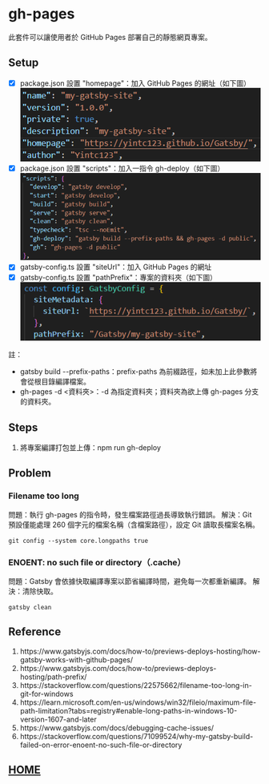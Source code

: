 # gh-pages
此套件可以讓使用者於 GitHub Pages 部署自己的靜態網頁專案。
## Setup
- [x] package.json 設置 "homepage"：加入 GitHub Pages 的網址（如下圖）</br>
![homepage](homepage.png)
- [x] package.json 設置 "scripts"：加入一指令 gh-deploy（如下圖）</br>
![script](script.png)
- [x] gatsby-config.ts 設置 "siteUrl"：加入 GitHub Pages 的網址</br>
- [x] gatsby-config.ts 設置 "pathPrefix"：專案的資料夾（如下圖）</br>
![siteUrl](siteUrl.png)

註：
- gatsby build --prefix-paths：prefix-paths 為前綴路徑，如未加上此參數將會從根目錄編譯檔案。
- gh-pages -d <資料夾>：-d 為指定資料夾；資料夾為欲上傳 gh-pages 分支的資料夾。

## Steps
1. 將專案編譯打包並上傳：npm run gh-deploy

## Problem
### Filename too long
問題：執行 gh-pages 的指令時，發生檔案路徑過長導致執行錯誤。
解決：Git 預設僅能處理 260 個字元的檔案名稱（含檔案路徑），設定 Git 讀取長檔案名稱。
```Shell
git config --system core.longpaths true
```
### ENOENT: no such file or directory（.cache）
問題：Gatsby 會依據快取編譯專案以節省編譯時間，避免每一次都重新編譯。
解決：清除快取。
```Shell
gatsby clean
```
## Reference
<ol>
    <li>https://www.gatsbyjs.com/docs/how-to/previews-deploys-hosting/how-gatsby-works-with-github-pages/</li>
    <li>https://www.gatsbyjs.com/docs/how-to/previews-deploys-hosting/path-prefix/</li>
    <li>https://stackoverflow.com/questions/22575662/filename-too-long-in-git-for-windows</li>
    <li>https://learn.microsoft.com/en-us/windows/win32/fileio/maximum-file-path-limitation?tabs=registry#enable-long-paths-in-windows-10-version-1607-and-later</li>
    <li>https://www.gatsbyjs.com/docs/debugging-cache-issues/</li>
    <li>https://stackoverflow.com/questions/71099524/why-my-gatsby-build-failed-on-error-enoent-no-such-file-or-directory</li>
</ol>

## <a href="https://yintc123.github.io/Gatsby/">HOME</a>